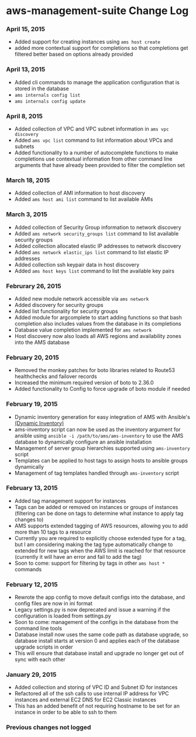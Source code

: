 aws-management-suite Change Log
===============================

### April 15, 2015
* Added support for creating instances using `ams host create`
 * added more contextual support for completions so that completions get filtered better based on options already provided 

### April 13, 2015
* Added cli commands to manage the application configuration that is stored in the database
 * `ams internals config list`
 * `ams internals config update`

### April 8, 2015
* Added collection of VPC and VPC subnet information in `ams vpc discovery`
* Added `ams vpc list` command to list information about VPCs and subnets
* Added functionality to a number of autocomplete functions to make completions use contextual information from other command line arguments that have already been provided to filter the completion set

### March 18, 2015
* Added collection of AMI information to host discovery
 * Added `ams host ami list` command to list available AMIs

### March 3, 2015
* Added collection of Security Group information to network discovery
 * Added `ams network security_groups list` command to list available security groups
* Added collection allocated elastic IP addresses to network discovery
 * Added `ams network elastic_ips list` command to list elastic IP addresses
* Added collection ssh keypair data in host discovery
 * Added `ams host keys list` command  to list the available key pairs

### Februrary 26, 2015
* Added new module network accessible via `ams network`
 * Added discovery for security groups
 * Added list functionality for security groups
* Added module for argcomplete to start adding functions so that bash completion also includes values from the database in its completions
 * Database value completion implemented for `ams network`
* Host discovery now also loads all AWS regions and availability zones into the AMS database

### February 20, 2015
* Removed the monkey patches for boto libraries related to Route53 healthchecks and failover records
* Increased the minimum required version of boto to 2.36.0
* Added functionality to Config to force upgrade of boto module if needed

### February 19, 2015

* Dynamic inventory generation for easy integration of AMS with Ansible's [(Dynamic Inventory)](http://docs.ansible.com/intro_dynamic_inventory.html)
 * ams-inventory script can now be used as the inventory argument for ansible using `ansible -i /path/to/ams/ams-inventory` to use the AMS database to dynamically configure an ansible installation 
 * Management of server group hierarchies supported using `ams-inventory` script
 * Templates can be applied to host tags to assign hosts to ansible groups dynamically
 * Management of tag templates handled through `ams-inventory` script


### February 13, 2015

* Added tag management support for instances
 * Tags can be added or removed on instances or groups of instances (filtering can be done on tags to determine what instance to apply tag changes to)
 * AMS supports extended tagging of AWS resources, allowing you to add more than 10 tags to a resource
  * Currently you are required to explicitly choose extended type for a tag, but I am considering making the tag type automatically change to extended for new tags when the AWS limit is reached for that resource (currently it will have an error and fail to add the tag) 
 * Soon to come: support for filtering by tags in other `ams host *` commands


### February 12, 2015

* Rewrote the app config to move default configs into the database, and config files are now in ini format
 * Legacy settings.py is now deprecated and issue a warning if the configuration is loaded from settings.py
 * Soon to come: management of the configs in the database from the command line tools
* Database install now uses the same code path as database upgrade, so database install starts at version 0 and applies each of the database upgrade scripts in order
 * This will ensure that database install and upgrade no longer get out of sync with each other



### January 29, 2015

* Added collection and storing of VPC ID and Subnet ID for instances  
* Refactored all of the ssh calls to use internal IP address for VPC instances and external EC2 DNS for EC2 Classic instances
 * This has an added benefit of not requiring hostname to be set for an instance in order to be able to ssh to them




### Previous changes not logged
